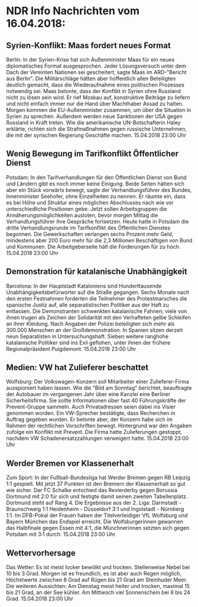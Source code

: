 # NDR Info Nachrichten vom 16.04.2018:


## Syrien-Konflikt: Maas fordert neues Format
Berlin: In der Syrien-Krise hat sich Außenminister Maas für ein neues diplomatisches Format ausgesprochen. Jeder Lösungsversuch unter dem Dach der Vereinten Nationen sei gescheitert, sagte Maas im ARD-"Bericht aus Berlin". Die Militärschläge hätten aber hoffentlich allen Beteiligten deutlich gemacht, dass die Wiederaufnahme eines politischen Prozesses notwendig sei. Maas betonte, dass der Konflikt in Syrien ohne Russland nicht zu lösen sein wird. Er rief Moskau auf, konstruktive Beiträge zu liefern und nicht einfach immer nur die Hand über Machthaber Assad zu halten. Morgen kommen die EU-Außenminister zusammen, um über die Situation in Syrien zu sprechen. Außerdem werden neue Sanktionen der USA gegen Russland in Kraft treten. Wie die amerikanische UN-Botschafterin Haley erklärte, richten sich die Strafmaßnahmen gegen russische Unternehmen, die mit der syrischen Regierung Geschäfte machen. 15.04.2018 23:00 Uhr 

## Wenig Bewegung im Tarifkonflikt Öffentlicher Dienst
Potsdam: In den Tarifverhandlungen für den Öffentlichen Dienst von Bund und Ländern gibt es noch immer keine Einigung. Beide Seiten hätten sich aber ein Stück vorwärts bewegt, sagte der Verhandlungsführer des Bundes, Innenminister Seehofer, ohne Einzelheiten zu nennen. Er räumte ein, dass es bei Höhe und Struktur eines möglichen Abschlusses nach wie vor unterschiedliche Positionen gebe. Jetzt sollen Arbeitsgruppen die Annäherungsmöglichkeiten ausloten, bevor morgen Mittag die Verhandlungsführer ihre Gespräche fortsetzen. Heute hatte in Potsdam die dritte Verhandlungsrunde im Tarifkonflikt des Öffentlichen Dienstes begonnen. Die Gewerkschaften verlangen sechs Prozent mehr Geld, mindestens aber 200 Euro mehr für die 2,3 Millionen Beschäftigen von Bund und Kommunen. Die Arbeitgeberseite hält die Forderungen für zu hoch. 15.04.2018 23:00 Uhr 

## Demonstration für katalanische Unabhängigkeit
Barcelona: In der Hauptstadt Kataloniens sind Hunderttausende Unabhängigkeitsbefürworter auf die Straße gegangen. Sechs Monate nach den ersten Festnahmen forderten die Teilnehmer des Protestmarsches die spanische Justiz auf, alle separatistischen Politiker aus der Haft zu entlassen. Die Demonstranten schwenkten katalanische Fahnen; viele von ihnen trugen als Zeichen der Solidarität mit den Verhafteten gelbe Schleifen an ihrer Kleidung. Nach Angaben der Polizei beteiligten sich mehr als 300.000 Menschen an der Großdemonstration. In Spanien sitzen derzeit neun Separatisten in Untersuchungshaft. Sieben weitere ranghohe katalanische Politiker sind ins Exil geflohen, unter ihnen der frühere Regionalpräsident Puigdemont. 15.04.2018 23:00 Uhr 

## Medien: VW hat Zulieferer beschattet
Wolfsburg: Der Volkswagen-Konzern soll Mitarbeiter einer Zulieferer-Firma ausspioniert haben lassen. Wie die "Bild am Sonntag" berichtet, beauftragte der Autobauer im vergangenen Jahr über eine Kanzlei eine Berliner Sicherheitsfirma. Sie sollte Informationen über fast 40 Führungskräfte der Prevent-Gruppe sammeln. Auch Privatadressen seien dabei ins Visier genommen worden. Ein VW-Sprecher bestätigte, dass Recherchen in Auftrag gegeben wurden. Er betonte aber, der Konzern habe sich im Rahmen der rechtlichen Vorschriften bewegt. Hintergrund war den Angaben zufolge ein Konflikt mit Prevent. Die Firma hatte Zulieferungen gestoppt, nachdem VW Schadenersatzzahlungen verweigert hatte. 15.04.2018 23:00 Uhr 

## Werder Bremen vor Klassenerhalt
Zum Sport: In der Fußball-Bundesliga hat Werder Bremen gegen RB Leipzig 1:1 gespielt. Mit jetzt 37 Punkten ist den Bremern der Klassenerhalt so gut wie sicher. Der FC Schalke entschied das Revierderby gegen Borussia Dortmund mit 2:0 für sich und festigte damit seinen zweiten Tabellenplatz. Dortmund steht auf Rang 4. Die Ergebnisse aus der 2. Liga:
Darmstadt - Braunschweig 1:1
Heidenheim - Düsseldorf 3:1
und
Ingolstadt - Nürnberg 1:1. Im DFB-Pokal der Frauen haben der Titelverteidiger VfL Wolfsburg und Bayern München das Endspiel erreicht. Die Wolfsburgerinnen gewannen das Halbfinale gegen Essen mit 4:1, die Münchnerinnen setzten sich gegen Potsdam mit 3:1 durch. 15.04.2018 23:00 Uhr 

## Wettervorhersage
Das Wetter: Es ist meist locker bewölkt und trocken. Stellenweise Nebel bei 10 bis 3 Grad. Morgen ist es freundlich, es ist aber auch Regen möglich, Höchstwerte zwischen 8 Grad auf Rügen bis 21 Grad am Steinhuder Meer. Die weiteren Aussichten: Am Dienstag meist heiter und trocken, maximal 15 bis 21 Grad, an der See kühler. Am Mittwoch viel Sonnenschein bei 8 bis 24 Grad. 15.04.2018 23:00 Uhr 
